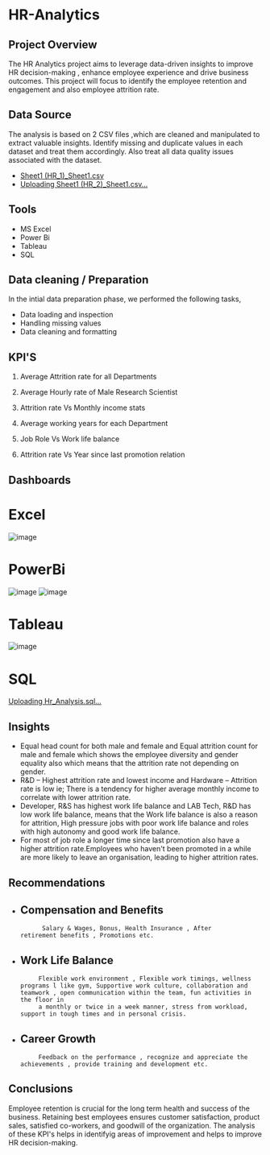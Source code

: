 # HR-Analytics

## Project Overview

The HR Analytics project aims to leverage data-driven insights to improve HR decision-making , enhance employee experience and drive business outcomes. This project will focus to identify the employee retention and engagement and also employee attrition rate.

## Data Source

The analysis is based on 2 CSV files ,which are cleaned and manipulated to extract valuable insights. Identify missing and duplicate values in each dataset and treat them accordingly. Also treat all data quality issues associated with the dataset.
- [Sheet1 (HR_1)_Sheet1.csv](https://github.com/user-attachments/files/18522338/Sheet1.HR_1._Sheet1.csv)
- [Uploading Sheet1 (HR_2)_Sheet1.csv…]()

## Tools

- MS Excel
- Power Bi
- Tableau
- SQL

## Data cleaning / Preparation
In the intial data preparation phase, we performed the following tasks,

- Data loading and inspection
- Handling missing values
- Data cleaning and formatting

## KPI'S

1. Average Attrition rate for all Departments

2. Average Hourly rate of Male Research Scientist

3. Attrition rate Vs Monthly income stats

4. Average working years for each Department

5. Job Role Vs Work life balance

6. Attrition rate Vs Year since last promotion relation

## Dashboards
# Excel
![image](https://github.com/user-attachments/assets/d18793f7-5273-4e42-8f5a-cdcfea720a05)
# PowerBi
![image](https://github.com/user-attachments/assets/484aa95b-45ea-45c1-b5f3-99c01b12af23)
![image](https://github.com/user-attachments/assets/645d38b1-7bfe-4eeb-956c-d0e1d8490eee)
# Tableau 
![image](https://github.com/user-attachments/assets/2a58b606-04b9-4be5-91da-43aa125d643c)
# SQL
[Uploading Hr_Analysis.sql…]()

## Insights 

- Equal head count for both male and female and Equal attrition count for male and female which shows the employee diversity and gender equality also which means that the attrition rate not depending on gender.
- R&D – Highest attrition rate and lowest income and Hardware – Attrition rate is low ie; There is a tendency for higher average monthly income to correlate with lower attrition rate.
- Developer, R&S  has highest work life balance and LAB Tech, R&D has low work life balance, means that the Work life balance is also a reason for attrition, High pressure jobs with poor work life balance and 
  roles with high autonomy and good work life balance.
- For most of job role a longer time since last promotion also have a higher attrition rate.Employees who haven't been promoted in a while are more likely to leave an organisation, leading to higher attrition 
  rates.

## Recommendations

- ## Compensation and Benefits
            Salary & Wages, Bonus, Health Insurance , After retirement benefits , Promotions etc.
- ## Work Life Balance
           Flexible work environment , Flexible work timings, wellness programs l like gym, Supportive work culture, collaboration and teamwork , open communication within the team, fun activities in the floor in 
           a monthly or twice in a week manner, stress from workload, support in tough times and in personal crisis.
- ## Career Growth
           Feedback on the performance , recognize and appreciate the achievements , provide training and development etc.

## Conclusions

Employee retention is crucial for the long term health and success of the business. Retaining best employees ensures customer satisfaction, product sales, satisfied co-workers, and goodwill of the organization.
The analysis of these KPI's helps in identifyig areas of improvement and helps to improve HR decision-making. 


  















